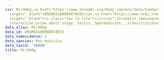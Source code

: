 ```yaml
---
csv: Mir466g,<a href="https://www.ensembl.org/Homo_sapiens/Gene/Summary?db=core;g=ENSMUSG00000078025"
  target="_blank">ENSMUSG00000078025</a>,<a href="https://www.ncbi.nlm.nih.gov/pubmed/25450459"
  target="_blank"><i class="fas fa-file"></i></a>",chromatin immunoprecipitation assay,direct
  interaction,prime adult stage, testis, Spermatocyte,,,transcriptional regulation,
data_alias: Mir466g
data_id: ENSMUSG00000078025
data_numevidence: 1
data_species: Mus musculus
data_taxid: '10090'
title: Mir466g
---
```

